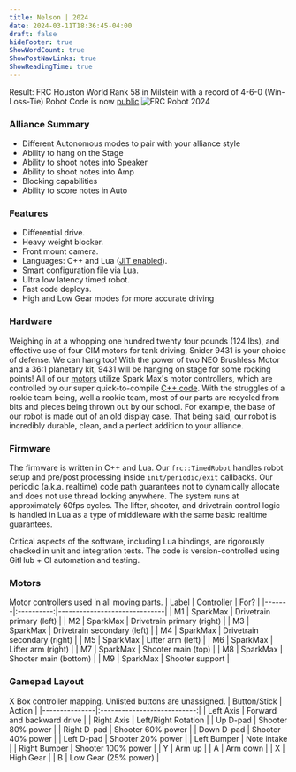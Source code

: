 ```yaml
---
title: Nelson | 2024
date: 2024-03-11T18:36:45-04:00
draft: false
hideFooter: true
ShowWordCount: true
ShowPostNavLinks: true
ShowReadingTime: true
---
```


Result: FRC Houston World Rank 58 in Milstein with a record of 4-6-0 (Win-Loss-Tie)
Robot Code is now [public](https://github.com/snidercs/frc-bot-2024)
![FRC Robot 2024](/images/featured-bot-00.png)

### Alliance Summary

* Different Autonomous modes to pair with your alliance style
* Ability to hang on the Stage
* Ability to shoot notes into Speaker
* Ability to shoot notes into Amp
* Blocking capabilities
* Ability to score notes in Auto

### Features

* Differential drive.
* Heavy weight blocker.
* Front mount camera.
* Languages: C++ and Lua ([JIT enabled](https://luajit.org)).
* Smart configuration file via Lua.
* Ultra low latency timed robot.
* Fast code deploys.
* High and Low Gear modes for more accurate driving

### Hardware

Weighing in at a whopping one hundred twenty four pounds (124 lbs), and effective use of four CIM motors for tank driving, Snider 9431 is your choice of defense. We can hang too! With the power of two NEO Brushless Motor and a 36:1 planetary kit, 9431 will be hanging on stage for some rocking points!
All of our [motors](#motors) utilize Spark Max's motor controllers, which are controlled by our super quick-to-compile [C++ code](#firmware). With the struggles of a rookie team being, well a rookie team, most of our parts are recycled from bits and pieces being thrown out by our school. For example, the base of our robot is made out of an old display case. That being said, our robot is incredibly durable, clean, and a perfect addition to your alliance. 

### Firmware

The firmware is written in C++ and Lua. Our `frc::TimedRobot` handles robot setup and pre/post processing inside `init/periodic/exit` callbacks.  Our periodic (a.k.a. realtime) code path guarantees not to dynamically allocate and does not use thread locking anywhere. The system runs at approximately 60fps cycles. The lifter, shooter, and drivetrain control logic is handled in Lua as a type of middleware with the same basic realtime guarantees.

Critical aspects of the software, including Lua bindings, are rigorously checked in unit and integration tests. The code is version-controlled using GitHub + CI automation and testing.

### Motors

Motor controllers used in all moving parts.
| Label | Controller | For?                         |
|-------|:----------:|------------------------------|
| M1    | SparkMax   | Drivetrain primary (left)    |
| M2    | SparkMax   | Drivetrain primary (right)   |
| M3    | SparkMax   | Drivetrain secondary (left)  |
| M4    | SparkMax   | Drivetrain secondary (right) |
| M5    | SparkMax   | Lifter arm (left)            |
| M6    | SparkMax   | Lifter arm (right)           |
| M7    | SparkMax   | Shooter main (top)           |
| M8    | SparkMax   | Shooter main (bottom)        |
| M9    | SparkMax   | Shooter support              |

### Gamepad Layout

X Box controller mapping.  Unlisted buttons are unassigned.
|  Button/Stick |             Action          |
|---------------|:---------------------------:|
| Left Axis     | Forward and backward drive  |
| Right Axis    | Left/Right Rotation         |
| Up D-pad      | Shooter 80% power           |
| Right D-pad   | Shooter 60% power           |
| Down D-pad    | Shooter 40% power           |
| Left D-pad    | Shooter 20% power           |
| Left Bumper   | Note intake                 |
| Right Bumper  | Shooter 100% power          |
| Y             | Arm up                      |
| A             | Arm down                    |
| X             | High Gear                   |
| B             | Low Gear (25% power)        |
